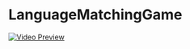 # LanguageMatchingGame

[![Video Preview](https://img.youtube.com/vi/Sosi8X7EbKc/0.jpg)](https://www.youtube.com/watch?v=Sosi8X7EbKc)
